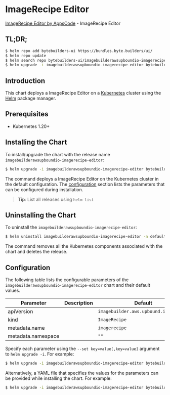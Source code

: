 # ImageRecipe Editor

[ImageRecipe Editor by AppsCode](https://byte.builders) - ImageRecipe Editor

## TL;DR;

```bash
$ helm repo add bytebuilders-ui https://bundles.byte.builders/ui/
$ helm repo update
$ helm search repo bytebuilders-ui/imagebuilderawsupboundio-imagerecipe-editor --version=v0.4.18
$ helm upgrade -i imagebuilderawsupboundio-imagerecipe-editor bytebuilders-ui/imagebuilderawsupboundio-imagerecipe-editor -n default --create-namespace --version=v0.4.18
```

## Introduction

This chart deploys a ImageRecipe Editor on a [Kubernetes](http://kubernetes.io) cluster using the [Helm](https://helm.sh) package manager.

## Prerequisites

- Kubernetes 1.20+

## Installing the Chart

To install/upgrade the chart with the release name `imagebuilderawsupboundio-imagerecipe-editor`:

```bash
$ helm upgrade -i imagebuilderawsupboundio-imagerecipe-editor bytebuilders-ui/imagebuilderawsupboundio-imagerecipe-editor -n default --create-namespace --version=v0.4.18
```

The command deploys a ImageRecipe Editor on the Kubernetes cluster in the default configuration. The [configuration](#configuration) section lists the parameters that can be configured during installation.

> **Tip**: List all releases using `helm list`

## Uninstalling the Chart

To uninstall the `imagebuilderawsupboundio-imagerecipe-editor`:

```bash
$ helm uninstall imagebuilderawsupboundio-imagerecipe-editor -n default
```

The command removes all the Kubernetes components associated with the chart and deletes the release.

## Configuration

The following table lists the configurable parameters of the `imagebuilderawsupboundio-imagerecipe-editor` chart and their default values.

|     Parameter      | Description |                     Default                      |
|--------------------|-------------|--------------------------------------------------|
| apiVersion         |             | <code>imagebuilder.aws.upbound.io/v1beta1</code> |
| kind               |             | <code>ImageRecipe</code>                         |
| metadata.name      |             | <code>imagerecipe</code>                         |
| metadata.namespace |             | <code>""</code>                                  |


Specify each parameter using the `--set key=value[,key=value]` argument to `helm upgrade -i`. For example:

```bash
$ helm upgrade -i imagebuilderawsupboundio-imagerecipe-editor bytebuilders-ui/imagebuilderawsupboundio-imagerecipe-editor -n default --create-namespace --version=v0.4.18 --set apiVersion=imagebuilder.aws.upbound.io/v1beta1
```

Alternatively, a YAML file that specifies the values for the parameters can be provided while
installing the chart. For example:

```bash
$ helm upgrade -i imagebuilderawsupboundio-imagerecipe-editor bytebuilders-ui/imagebuilderawsupboundio-imagerecipe-editor -n default --create-namespace --version=v0.4.18 --values values.yaml
```
